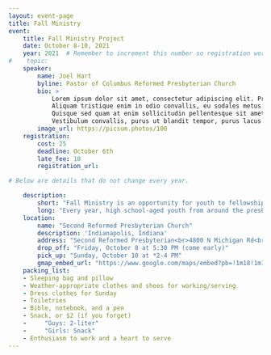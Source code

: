 ```yaml
---
layout: event-page
title: Fall Ministry
event:
    title: Fall Ministry Project
    date: October 8-10, 2021
    year: 2021  # Remember to increment this number so registration works.
#    topic: 
    speaker:
        name: Joel Hart
        byline: Pastor of Columbus Reformed Presbyterian Church
        bio: >
            Lorem ipsum dolor sit amet, consectetur adipiscing elit. Proin gravida faucibus augue quis tempor. 
            Aliquam tristique enim in odio convallis, eu sodales metus elementum. Mauris vehicula nisi non magna vehicula, gravida egestas turpis volutpat. 
            Quisque sed quam at enim sollicitudin pellentesque sit amet eget erat. Maecenas eu interdum turpis. 
            Vestibulum convallis, purus ut blandit tempor, purus lacus bibendum arcu, in hendrerit velit sem sed est. Ut vel leo quis sem vulputate maximus. Nam eget velit ac mi pretium vulputate. Fusce justo est, fermentum vitae orci sed, lacinia finibus massa. Suspendisse sagittis ipsum et pulvinar mollis. Aenean ac enim ut lacus consectetur bibendum vel non lectus. Mauris gravida pellentesque felis nec hendrerit. Nam id arcu vestibulum, lacinia massa in, feugiat nunc.
        image_url: https://picsum.photos/100
    registration:
        cost: 25
        deadline: October 6th
        late_fee: 10
        registration_url: 

# Below are details that do not change every year.

    description:
        short: "Fall Ministry is an opportunity for youth to fellowship with others and serve the church in exciting, practical ways."
        long: "Every year, high school-aged youth from around the presbytery are invited to the Fall Ministry Project–an event where the youth are able to serve the presbytery’s churches by helping with many different projects. The event begins on a Friday evening with a message from a guest speaker. Later on in the night, the youth are divided into various teams to be sent off to different churches throughout the presbytery. The following day, these teams will travel out to these congregations and aid them in various service projects, in addition to participating in any fun activities that the church may have planned. The youth then have an opportunity to worship with that congregation on Sunday morning before returning back to Second Reformed Presbyterian Church for pickup Sunday afternoon. We hope to see you there!"
    location: 
        name: "Second Reformed Presbyterian Church"
        description: 'Indianapolis, Indiana'
        address: "Second Reformed Presbyterian<br>4800 N Michigan Rd<br>Indianapolis, IN 46228"
        drop_off: "Friday, October 8 at 5:30 PM (come early)"
        pick_up: "Sunday, October 10 at *2-4 PM"
        gmap_embed_url: "https://www.google.com/maps/embed?pb=!1m18!1m12!1m3!1d3063.376380202837!2d-86.1932151841798!3d39.84339757943583!2m3!1f0!2f0!3f0!3m2!1i1024!2i768!4f13.1!3m3!1m2!1s0x886b541bdd14cb67%3A0xaeb85c363c38e23f!2sSecond%20Reformed%20Presbyterian!5e0!3m2!1sen!2sus!4v1639894147585!5m2!1sen!2sus"
    packing_list:
    - Sleeping bag and pillow
    - Weather-appropriate clothes and shoes for working/serving
    - Dress clothes for Sunday
    - Toiletries
    - Bible, notebook, and a pen
    - Snack, or $2 (if you forget)
    -     "Guys: 2-liter"
    -     "Girls: Snack"
    - Enthusiasm to work and a heart to serve
---
```

